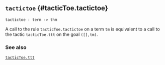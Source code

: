 ## `tactictoe` {#tacticToe.tactictoe}


```
tactictoe : term -> thm
```



A call to the rule `tacticToe.tactictoe` on a term `tm` is equivalent to 
a call to the tactic `tacticToe.ttt` on the goal `([],tm)`.

### See also

[`tacticToe.ttt`](#tacticToe.ttt)

